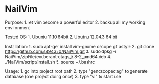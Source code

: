 NailVim
=======

Purpose:
    1. let vim become a powerful editor
    2. backup all my working environment

Tested OS:
	1. Ubuntu 11.10 64bit
	2. Ubutnu 12.04.3 64 bit

Installation:
	1. sudo apt-get install vim-gnome cscope git astyle
	2. git clone https://github.com/s894330/NailVim.git
	3. sudo dpkg -i NailVim/zipFile/exuberant-ctags_5.8-2_amd64.deb
	4. ./NailVim/script/install.sh
	5. source ~/.bashrc

Usage:
	1. go into project root path
	2. type "gencscopectag" to generate database (one project doing once)
	3. type "vi" to start use
